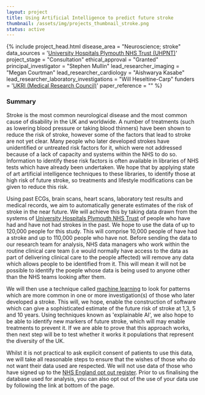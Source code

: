 ```yaml
---
layout: project
title: Using Artificial Intelligence to predict future stroke
thumbnail: /assets/img/projects_thumbnail_stroke.png
status: active
---
```


{% include project_head.html 
disease_area = "Neuroscience; stroke"
data_sources = '<a href="https://www.plymouthhospitals.nhs.uk/">University Hospitals Plymouth NHS Trust (UHPNT)</a>'
project_stage = "Consultation"
ethical_approval = "Granted"
principal_investigator = "Stephen Mullin"
lead_researcher_imaging = "Megan Courtman"
lead_researcher_cardiology = "Aishwarya Kasabe"
lead_researcher_laboratory_investigations = "Will Heseltine-Carp"
funders = '<a href="https://www.ukri.org/councils/mrc/">UKRI (Medical Research Council)</a>' 
paper_reference = ""
%}

### Summary
Stroke is the most common neurological disease and the most common cause of disability in the UK and worldwide. A number of treatments (such as lowering blood pressure or taking blood thinners) have been shown to reduce the risk of stroke, however some of the factors that lead to stroke are not yet clear. Many people who later developed strokes have unidentified or untreated risk factors for it, which were not addressed because of a lack of capacity and systems within the NHS to do so. Information to identify these risk factors is often available in libraries of NHS tests which have already been undertaken. We hope that by applying state of art artificial intelligence techniques to these libraries, to identify those at high risk of future stroke, so treatments and lifestyle modifications can be given to reduce this risk.   

Using past ECGs, brain scans, heart scans, laboratory test results and medical records, we aim to automatically generate estimates of the risk of stroke in the near future. We will achieve this by taking data drawn from the systems of [University Hospitals Plymouth NHS Trust](https://www.plymouthhospitals.nhs.uk/) of people who have had and have not had strokes in the past. We hope to use the data of up to 120,000 people for this study. This will comprise 10,000 people of have had a stroke and up to 110,000 people who have not. Before sending the data to our research team for analysis, NHS data managers who work within the routine clinical care team (i.e would normally have access to the data as part of delivering clinical care to the people affected) will remove any data which allows people to be identified from it. This will mean it will not be possible to identify the poeple whose data is being used to anyone other than the NHS teams looking after them.    

We will then use a technique called [machine learning](https://www.simplilearn.com/tutorials/machine-learning-tutorial/machine-learning-steps) to look for patterns which are more common in one or more investigation(s) of those who later developed a stroke. This will, we hope, enable the construction of software which can give a sophisticated estimate of the future risk of stroke at 1,3, 5 and 10 years. Using techniques known as 'explainable AI', we also hope to be able to identify new markers of future stroke, which will may enable treatments to prevent it. If we are able to prove that this approach works, then next step will be to test whether it works it populations that represent the diversity of the UK.

Whilst it is not practical to ask explicit consent of patients to use this data, we will take all reasonable steps to ensure that the wishes of those who do not want their data used are respected. We will not use data of those who have signed up to the [NHS England opt out register](https://digital.nhs.uk/services/national-data-opt-out). Prior to us finalising the database used for analysis, you can also opt out of the use of your data use by following the link at bottom of the page.  


